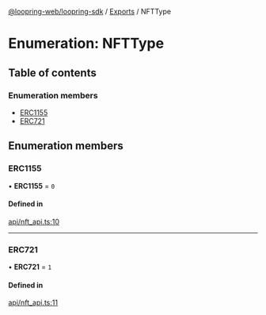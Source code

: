 [@loopring-web/loopring-sdk](../README.md) / [Exports](../modules.md) / NFTType

# Enumeration: NFTType

## Table of contents

### Enumeration members

- [ERC1155](NFTType.md#erc1155)
- [ERC721](NFTType.md#erc721)

## Enumeration members

### ERC1155

• **ERC1155** = `0`

#### Defined in

[api/nft_api.ts:10](https://github.com/Loopring/loopring_sdk/blob/f560ad6/src/api/nft_api.ts#L10)

___

### ERC721

• **ERC721** = `1`

#### Defined in

[api/nft_api.ts:11](https://github.com/Loopring/loopring_sdk/blob/f560ad6/src/api/nft_api.ts#L11)
